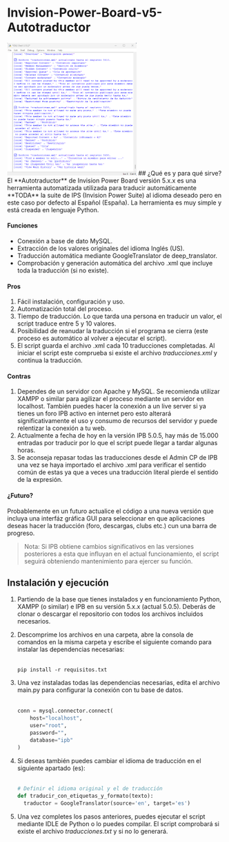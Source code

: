 # Invision-Power-Board-v5-Autotraductor
<img src="https://github.com/Garentti/Invision-Power-Board-v5-Autotraductor/blob/main/images/screenshot.png" width="300">
## ¿Qué es y para qué sirve?
El **Autotraductor** de Invision Power Board versión 5.x.x es una herramienta automatizada utilizada para traducir automáticamente **TODA** la suite de IPS (Invision Power Suite) al idioma deseado pero en este caso por defecto al Español (España).
La herramienta es muy simple y está creada en lenguaje Python.

#### Funciones
- Conexión a base de dato MySQL.
- Extracción de los valores originales del idioma Inglés (US).
- Traducción automática mediante GoogleTranslator de deep_translator.
- Comprobación y generación automática del archivo .xml que incluye toda la traducción (si no existe).

#### Pros
1. Fácil instalación, configuración y uso.
2. Automatización total del proceso.
2. Tiempo de traducción. Lo que tarda una persona en traducir un valor, el script traduce entre 5 y 10 valores.
3. Posibilidad de reanudar la traducción si el programa se cierra (este proceso es automático al volver a ejecutar el script).
4. El script guarda el archivo .xml cada 10 traducciones completadas. Al iniciar el script este comprueba si existe el archivo *traducciones.xml* y continua la traducción.

#### Contras
1. Dependes de un servidor con Apache y MySQL. Se recomienda utilizar XAMPP o similar para agilizar el proceso mediante un servidor en localhost. También puedes hacer la conexión a un live server si ya tienes un foro IPB activo en internet pero esto alterará significativamente el uso y consumo de recursos del servidor y puede relentizar la conexión a tu web.
2. Actualmente a fecha de hoy en la versión IPB 5.0.5, hay más de 15.000 entradas por traducir por lo que el script puede llegar a tardar algunas horas.
3. Se aconseja repasar todas las traducciones desde el Admin CP de IPB una vez se haya importado el archivo .xml para verificar el sentido común de estas ya que a veces una traducción literal pierde el sentido de la expresión.

#### ¿Futuro?
Probablemente en un futuro actualice el código a una nueva versión que incluya una interfáz gráfica GUI para seleccionar en que aplicaciones deseas hacer la traducción (foro, descargas, clubs etc.) cun una barra de progreso.
>
>Nota: Si IPB obtiene cambios significativos en las versiones posteriores a esta que influyan en el actual funcionamiento, el script seguirá obteniendo mantenimiento para ejercer su función.
>

## Instalación y ejecución
1. Partiendo de la base que tienes instalados y en funcionamiento Python, XAMPP (o similar) e IPB en su versión 5.x.x (actual 5.0.5). Deberás de clonar o descargar el repositorio con todos los archivos incluidos necesarios.
2. Descomprime los archivos en una carpeta, abre la consola de comandos en la misma carpeta y escribe el siguiente comando para instalar las dependencias necesarias:
   
    ```

    pip install -r requisitos.txt

    ```
3. Una vez instaladas todas las dependencias necesarias, edita el archivo main.py para configurar la conexión con tu base de datos.
   
    ```python

    conn = mysql.connector.connect(
        host="localhost",
        user="root",
        password="",
        database="ipb"
    )

    ```

4. Si deseas también puedes cambiar el idioma de traducción en el siguiente apartado (es):
   
    ```python

    # Definir el idioma original y el de traducción
    def traducir_con_etiquetas_y_formato(texto):
      traductor = GoogleTranslator(source='en', target='es')

    ```

5. Una vez completes los pasos anteriores, puedes ejecutar el script mediante IDLE de Python o lo puedes compilar. El script comprobará si existe el archivo *traducciones.txt* y si no lo generará.
